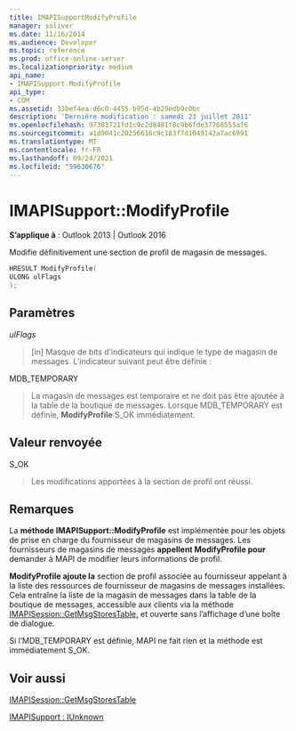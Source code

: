 ```yaml
---
title: IMAPISupportModifyProfile
manager: soliver
ms.date: 11/16/2014
ms.audience: Developer
ms.topic: reference
ms.prod: office-online-server
ms.localizationpriority: medium
api_name:
- IMAPISupport.ModifyProfile
api_type:
- COM
ms.assetid: 33bef4ea-d6c0-4455-b95d-4b29edb9c0bc
description: 'Derniére modification : samedi 23 juillet 2011'
ms.openlocfilehash: 97383721fd1c9c2d8481f8c9b6fde37768555af6
ms.sourcegitcommit: a1d9041c20256616c9c183f7d1049142a7ac6991
ms.translationtype: MT
ms.contentlocale: fr-FR
ms.lasthandoff: 09/24/2021
ms.locfileid: "59630676"
---
```

# <a name="imapisupportmodifyprofile"></a>IMAPISupport::ModifyProfile

  
  
**S’applique à** : Outlook 2013 | Outlook 2016 
  
Modifie définitivement une section de profil de magasin de messages.
  
```cpp
HRESULT ModifyProfile(
ULONG ulFlags
);
```

## <a name="parameters"></a>Paramètres

 _ulFlags_
  
> [in] Masque de bits d’indicateurs qui indique le type de magasin de messages. L’indicateur suivant peut être définie :
    
MDB_TEMPORARY 
  
> La magasin de messages est temporaire et ne doit pas être ajoutée à la table de la boutique de messages. Lorsque MDB_TEMPORARY est définie, **ModifyProfile** S_OK immédiatement. 
    
## <a name="return-value"></a>Valeur renvoyée

S_OK 
  
> Les modifications apportées à la section de profil ont réussi.
    
## <a name="remarks"></a>Remarques

La **méthode IMAPISupport::ModifyProfile** est implémentée pour les objets de prise en charge du fournisseur de magasins de messages. Les fournisseurs de magasins de messages **appellent ModifyProfile pour** demander à MAPI de modifier leurs informations de profil. 
  
 **ModifyProfile ajoute la** section de profil associée au fournisseur appelant à la liste des ressources de fournisseur de magasins de messages installées. Cela entraîne la liste de la magasin de messages dans la table de la boutique de messages, accessible aux clients via la méthode [IMAPISession::GetMsgStoresTable,](imapisession-getmsgstorestable.md) et ouverte sans l’affichage d’une boîte de dialogue. 
  
Si l’MDB_TEMPORARY est définie, MAPI ne fait rien et la méthode est immédiatement S_OK.
  
## <a name="see-also"></a>Voir aussi



[IMAPISession::GetMsgStoresTable](imapisession-getmsgstorestable.md)
  
[IMAPISupport : IUnknown](imapisupportiunknown.md)

